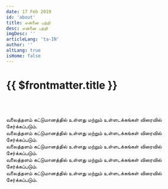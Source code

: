 ```yaml
---
date: 17 Feb 2019
id: 'about'
title: என்னை பற்றி
desc: என்னை பற்றி
imgDesc: ''
articleLang: 'ta-IN'
author: ''
altLang: true
isHome: false
---
```


<altLang />

# {{ $frontmatter.title }}

<br/><br/>

வலைத்தளம் கட்டுமானத்தில் உள்ளது மற்றும் உள்ளடக்கங்கள் விரைவில் சேர்க்கப்படும்.  
வலைத்தளம் கட்டுமானத்தில் உள்ளது மற்றும் உள்ளடக்கங்கள் விரைவில் சேர்க்கப்படும்.  
வலைத்தளம் கட்டுமானத்தில் உள்ளது மற்றும் உள்ளடக்கங்கள் விரைவில் சேர்க்கப்படும்.  
வலைத்தளம் கட்டுமானத்தில் உள்ளது மற்றும் உள்ளடக்கங்கள் விரைவில் சேர்க்கப்படும்.  
வலைத்தளம் கட்டுமானத்தில் உள்ளது மற்றும் உள்ளடக்கங்கள் விரைவில் சேர்க்கப்படும்.  

<br/><br/>